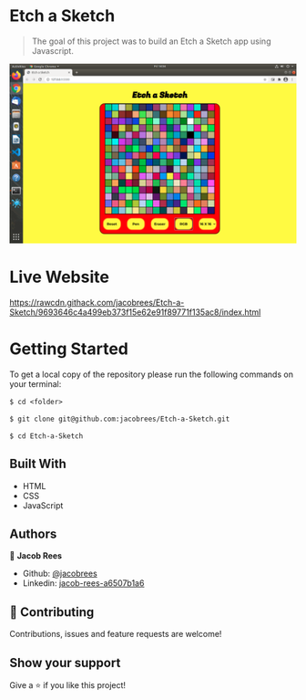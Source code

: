 # Etch a Sketch

>The goal of this project was to build an Etch a Sketch app using Javascript.

![](screenshot/screenshot.png)

# Live Website
https://rawcdn.githack.com/jacobrees/Etch-a-Sketch/9693646c4a499eb373f15e62e91f89771f135ac8/index.html

# Getting Started

To get a local copy of the repository please run the following commands on your terminal:

```
$ cd <folder>
```

```
$ git clone git@github.com:jacobrees/Etch-a-Sketch.git
```


```
$ cd Etch-a-Sketch
```

## Built With

- HTML
- CSS
- JavaScript

## Authors

👤 **Jacob Rees**

- Github: [@jacobrees](https://github.com/jacobrees)
- Linkedin: [jacob-rees-a6507b1a6](https://www.linkedin.com/in/jacob-rees-a6507b1a6/)


## 🤝 Contributing

Contributions, issues and feature requests are welcome!

## Show your support

Give a ⭐️ if you like this project!
